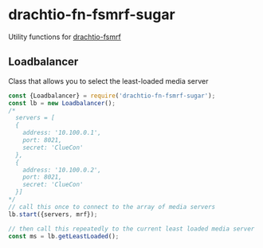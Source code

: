 # drachtio-fn-fsmrf-sugar

Utility functions for [drachtio-fsmrf](https://www.npmjs.com/package/drachtio-fsmrf)

## Loadbalancer

Class that allows you to select the least-loaded media server

```js
const {Loadbalancer} = require('drachtio-fn-fsmrf-sugar');
const lb = new Loadbalancer();
/*
  servers = [
  {
    address: '10.100.0.1', 
    port: 8021, 
    secret: 'ClueCon'
  },
  {
    address: '10.100.0.2', 
    port: 8021, 
    secret: 'ClueCon'
  }]
*/
// call this once to connect to the array of media servers
lb.start({servers, mrf});

// then call this repeatedly to the current least loaded media server
const ms = lb.getLeastLoaded();
```